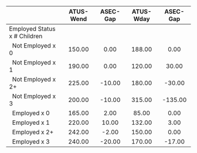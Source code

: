 
|                      |    ATUS-Wend |     ASEC-Gap |    ATUS-Wday |     ASEC-Gap |
| -------------------- | :----------: | :----------: | :----------: | :----------: |
| Employed Status x # Children |              |              |              |              |
| &nbsp;&nbsp;Not Employed x 0 |       150.00 |         0.00 |       188.00 |         0.00 |
| &nbsp;&nbsp;Not Employed x 1 |       190.00 |         0.00 |       120.00 |        30.00 |
| &nbsp;&nbsp;Not Employed x 2+ |       225.00 |       -10.00 |       180.00 |       -30.00 |
| &nbsp;&nbsp;Not Employed x 3 |       200.00 |       -10.00 |       315.00 |      -135.00 |
| &nbsp;&nbsp;Employed x 0 |       165.00 |         2.00 |        85.00 |         0.00 |
| &nbsp;&nbsp;Employed x 1 |       220.00 |        10.00 |       132.00 |         3.00 |
| &nbsp;&nbsp;Employed x 2+ |       242.00 |        -2.00 |       150.00 |         0.00 |
| &nbsp;&nbsp;Employed x 3 |       240.00 |       -20.00 |       170.00 |       -17.00 |

